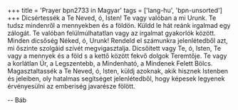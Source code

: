 +++
title = 'Prayer bpn2733 in Magyar'
tags = ['lang-hu', 'bpn-unsorted']
+++
Dicsértessék a Te Neved, ó, Isten! Te vagy valóban a mi Urunk. Te tudsz mindenről a mennyekben és a földön. Küldd le hát reánk irgalmad egy zálogát. Te valóban felülmúlhatatlan vagy az irgalmat gyakorlók között. Minden dicsőség Néked, ó, Urunk! Rendeld el számunkra jelenlétedből azt, mi őszinte szolgáid szívét megvigasztalja. Dicsőített vagy Te, ó, Isten, Te vagy a mennyek és a föld s a kettő között fekvő dolgok Teremtője. Te vagy a korlátlan Úr, a Legszentebb, a Mindenható, a Mindenek Felett Bölcs. Magasztaltassék a Te Neved, ó, Isten, küldj azoknak, akik hisznek Istenben és jeleiben, oly hatalmas segítséget jelenlétedből, hogy képesek legyenek érvényesülni az emberiség javarésze fölött.

-- Báb
